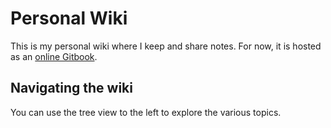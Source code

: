 # Personal Wiki

This is my personal wiki where I keep and share notes. For now, it is hosted as an [online Gitbook](wiki.cprimel.io).

## Navigating the wiki

You can use the tree view to the left to explore the various topics.